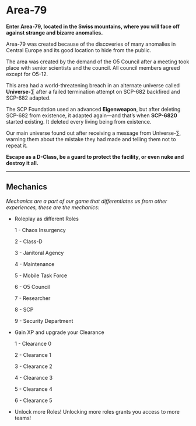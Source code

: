 # Area-79   

**Enter Area-79, located in the Swiss mountains, where you will face off against strange and bizarre anomalies.**  

Area-79 was created because of the discoveries of many anomalies in Central Europe and its good location to hide from the public.  

The area was created by the demand of the O5 Council after a meeting took place with senior scientists and the council. All council members agreed except for O5-12.  

This area had a world-threatening breach in an alternate universe called **Universe-∑** after a failed termination attempt on SCP-682 backfired and SCP-682 adapted.  

The SCP Foundation used an advanced **Eigenweapon**, but after deleting SCP-682 from existence, it adapted again—and that’s when **SCP-6820** started existing. It deleted every living being from existence.  

Our main universe found out after receiving a message from Universe-∑, warning them about the mistake they had made and telling them not to repeat it.  

**Escape as a D-Class, be a guard to protect the facility, or even nuke and destroy it all.**  


---

## Mechanics
 *Mechanics are a part of our game that differentiates us from other experiences, these are the mechanics:*
   - Roleplay as different Roles
     
      1 - Chaos Insurgency
     
      2 - Class-D
     
      3 - Janitoral Agency
     
      4 - Maintenance
     
      5 - Mobile Task Force
     
      6 - O5 Council
     
      7 - Researcher
     
      8 - SCP
     
      9 - Security Department
     
   - Gain XP and upgrade your Clearance
     
     1 - Clearance 0
     
     2 - Clearance 1
     
     3 - Clearance 2
     
     4 - Clearance 3
     
     5 - Clearance 4
     
     6 - Clearance 5
   - Unlock more Roles!
     Unlocking more roles grants you
     access to more teams!
